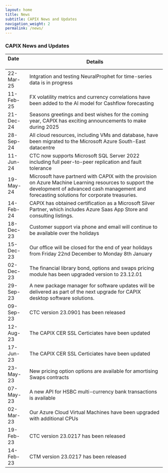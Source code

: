 ```yaml
---
layout: home
title: News
subtitle: CAPIX News and Updates
navigation_weight: 2
permalink: /news/
---
```


### CAPIX News and Updates

| Date &nbsp; &nbsp; &nbsp; &nbsp; &nbsp; &nbsp; |      Details      |
|----------|-------------|
| 22-Mar-25 | Intgration and testing NeuralProphet for time-series data is in progress|
| 11-Feb-25 | FX volatility metrics and currency correlations have been added to the AI model for Cashflow forecasting |
| 21-Dec-24 | Seasons greetings and best wishes for the coming year, CAPIX has exciting announcements to make during 2025 |
| 28-Sep-24 | All cloud resources, including VMs and database, have been migrated to the Microsoft Azure South-East datacentre |
| 11-Jun-24 | CTC now supports Microsoft SQL Server 2022 including full peer-to-peer replication and fault tolerance |
| 19-May-24 | Microsoft have partnerd with CAPIX with the provision on Azure Machine Learning resources to support the development of advanced cash management and forecasting solutions for corporate treasuries. |
| 14-Feb-24 | CAPIX has obtained certification as a Microsoft Silver Partner, which includes Azure Saas App Store and consulting listings. |
| 18-Dec-23 | Customer support via phone and email will continue to be available over the holidays |
| 15-Dec-23 | Our office will be closed for the end of year holidays from Friday 22nd December to Monday 8th January |
| 02-Dec-23 | The financial library bond, options and swaps pricing module has been upgraded version to 23.12.01 |
| 29-Sep-23 | A new package manager for software updates will be delivered as part of the next upgrade for CAPIX desktop software solutions. |
| 09-Sep-23 | CTC version 23.0901 has been released |
| 12-Aug-23 | The CAPIX CER SSL Certiciates have been updated |
| 17-Jun-23 | The CAPIX CER SSL Certiciates have been updated |
| 23-May-23 | New pricing option options are available for amortising Swaps contracts |
| 07-May-23 | A new API for HSBC multi-currency bank transactions is available |
| 02-Mar-23 | Our Azure Cloud Virtual Machines have been upgraded with additional CPUs |
| 19-Feb-23 | CTC version 23.0217 has been released |
| 14-Feb-23 | CTM version 23.0217 has been released |

